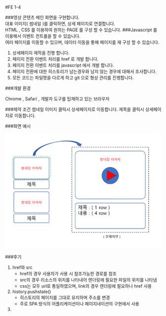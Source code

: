 #FE 1-4

###영상 콘텐츠 메인 화면을 구현합니다. </br>대표 이미지( 썸네일 )를 클릭하면, 상세 페이지로 연결합니다.<br/>HTML , CSS 를 이용하여 원하는 PAGE 를 구성 할 수 있습니다.
###Javascript 를 이용해서 이벤트 컨트롤을 할 수 있습니다.<br/>여러 페이지를 이동할 수 있으며, 데이터 이동을 통해 페이지를 재 구성 할 수 있습니다.

1. 상세페이지 제작을 진행 합니다.
2. 페이지 전환 이벤트 처리를 href 로 개발 합니다.
3. 페이지 전환 이벤트 처리를 javascript 에서 개발 합니다.
4. 페이지 전환에 대한 히스토리가 남는경우와 남지 않는 경우에 대해서 조사합니다.
5. 모든 코드는 파일명을 다르게 하고 git 으로 형상 관리를 진행합니다.

###개발 환경

Chrome , Safari , 개발자 도구를 탑재하고 있는 브라우저

###제약 조건
썸네일 이미지 클릭시 상세페이지로 이동합니다.
제목을 클릭시 상세페이지로 이동합니다.

###화면 예시

![데이터파일](./M1-4.png)

###후기
1. href와 src
   - href의 경우 사용자가 사용 시 참조가능한 경로를 참조
   - src의 경우 리소스의 위치를 나타내어 렌더링에 필요한 파일의 위치를 나타냄
   - css는 모두 url로 통일하였으며, link의 경우 렌더링에 필요하나 href 사용
2. history.pushstate()
   - 히스토리의 페이지를 그대로 유지하며 주소를 변경
   - 주로 SPA 방식의 어플리케이션이나 페이지네이션의 구현에서 사용
3. 